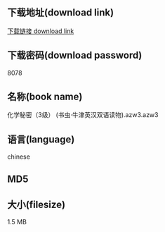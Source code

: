 ## 下载地址(download link)
[下载链接 download link](https://voluble-croquembouche-d321dc.netlify.app/?s=%E5%8C%96%E5%AD%A6%E7%A7%98%E5%AF%86%EF%BC%883%E7%BA%A7%EF%BC%89+%28%E4%B9%A6%E8%99%AB%C2%B7%E7%89%9B%E6%B4%A5%E8%8B%B1%E6%B1%89%E5%8F%8C%E8%AF%AD%E8%AF%BB%E7%89%A9%29.azw3)

## 下载密码(download password)
8078

## 名称(book name)
化学秘密（3级） (书虫·牛津英汉双语读物).azw3.azw3

## 语言(language)
chinese

## MD5


## 大小(filesize)
1.5 MB
